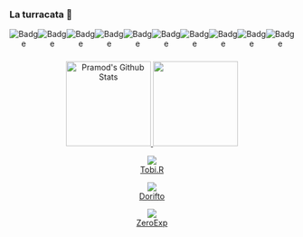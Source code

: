 ### La turracata 👋

<!--
**Zero1Exp/Zero1Exp** is a ✨ _special_ ✨ repository because its `README.md` (this file) appears on your GitHub profile.

Here are some ideas to get you started:

- 🔭 I’m currently working on ...
- 🌱 I’m currently learning ...
- 👯 I’m looking to collaborate on ...
- 🤔 I’m looking for help with ...
- 💬 Ask me about ...
- 📫 How to reach me: ...
- 😄 Pronouns: ...
- ⚡ Fun fact: ...
-->

<div align="center" style="display: flex">
<img alt="Badge" src="https://img.shields.io/badge/html5-%23E34F26.svg?&style=for-the-badge&logo=html5&logoColor=white"/>
<img alt="Badge" src="https://img.shields.io/badge/css3-%231572B6.svg?&style=for-the-badge&logo=css3&logoColor=white"/>
<img alt="Badge" src="https://img.shields.io/badge/Tailwindcss%20-0094de.svg?&style=for-the-badge&logo=Tailwindcss&logoColor=white"/>
<img alt="Badge" src="https://img.shields.io/badge/JavaScript-eed718.svg?&style=for-the-badge&logo=javascript&logoColor=white"/>
<img alt="Badge" src="https://img.shields.io/badge/React-3db8f5.svg?&style=for-the-badge&logo=React&logoColor=white"/>
<img alt="Badge" src="https://img.shields.io/badge/python%20-%2314354C.svg?&style=for-the-badge&logo=python&logoColor=white"/>
<img alt="Badge" src="https://img.shields.io/badge/c++%20-006aff.svg?&style=for-the-badge&logo=C&logoColor=white"/>
<img alt="Badge" src="https://img.shields.io/badge/git%20-%23F05033.svg?&style=for-the-badge&logo=git&logoColor=white"/>
<img alt="Badge" src="https://img.shields.io/badge/-Github-000000?&style=for-the-badge&logo=github&logoColor=white">
<img alt="Badge" src="https://img.shields.io/badge/-VS%20Code-007ACC?&style=for-the-badge&logo=visual%20studio%20code&logoColor=white">
</div>

###

<p align="center">
<a href="https://github.com/Zero1Exp">
  <img height="150em" src="https://github-readme-stats.vercel.app/api?username=Zero1Exp&&show_icons=true&theme=radical" alt="Pramod's Github Stats">
  <img height="150em" src="https://github-readme-stats-eight-theta.vercel.app/api/top-langs/?username=Zero1Exp&layout=compact&langs_count=8&theme=radical"/>
</a>
</p>

<div align="center">
  
<img src="https://img.shields.io/badge/-Instagram-E4405F?&style=for-the-badge&logo=Instagram&logoColor=white"/><br> [Tobi.R](https://instagram.com/tobi_o.g)
  
<img src="https://img.shields.io/badge/-Twitter-00acee?&style=for-the-badge&logo=Twitter&logoColor=white"/><br> [Dorifto](https://twitter.com/Dorifto_Z)

<img src="https://img.shields.io/badge/-Steam-171a21?&style=for-the-badge&logo=Steam&logoColor=white"/><br> [ZeroExp](https://steamcommunity.com/profiles/76561198819189817/)

</div>
